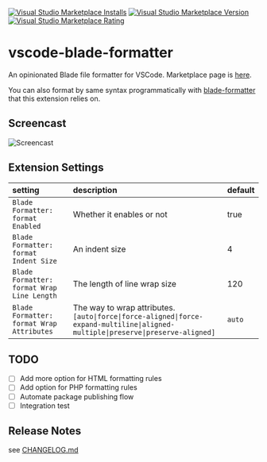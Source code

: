 [![Visual Studio Marketplace Installs](https://img.shields.io/visual-studio-marketplace/i/shufo.vscode-blade-formatter)](https://marketplace.visualstudio.com/items?itemName=shufo.vscode-blade-formatter)
[![Visual Studio Marketplace Version](https://img.shields.io/visual-studio-marketplace/v/shufo.vscode-blade-formatter)](https://marketplace.visualstudio.com/items?itemName=shufo.vscode-blade-formatter)
[![Visual Studio Marketplace Rating](https://img.shields.io/visual-studio-marketplace/r/shufo.vscode-blade-formatter)](https://marketplace.visualstudio.com/items?itemName=shufo.vscode-blade-formatter)

# vscode-blade-formatter

An opinionated Blade file formatter for VSCode. Marketplace page is [here](https://marketplace.visualstudio.com/items?itemName=shufo.vscode-blade-formatter).

You can also format by same syntax programmatically with [blade-formatter](https://github.com/shufo/blade-formatter) that this extension relies on.

## Screencast

![Screencast](https://github.com/shufo/vscode-blade-formatter/raw/master/screencast.gif)

## Extension Settings

| setting                                    | description                  | default |
| :----------------------------------------- | :--------------------------- | :------ |
| `Blade Formatter: format Enabled`          | Whether it enables or not    | true    |
| `Blade Formatter: format Indent Size`      | An indent size               | 4       |
| `Blade Formatter: format Wrap Line Length` | The length of line wrap size | 120     |
| `Blade Formatter: format Wrap Attributes`  | The way to wrap attributes. `[auto\|force\|force-aligned\|force-expand-multiline\|aligned-multiple\|preserve\|preserve-aligned]`   | `auto`  |

## TODO

- [ ] Add more option for HTML formatting rules
- [ ] Add option for PHP formatting rules
- [ ] Automate package publishing flow
- [ ] Integration test

## Release Notes

see [CHANGELOG.md](https://github.com/shufo/vscode-blade-formatter/blob/master/CHANGELOG.md)
